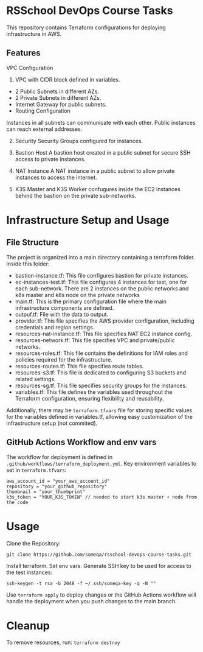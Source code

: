 # RSSchool DevOps Course Tasks

This repository contains Terraform configurations for deploying infrastructure in AWS.

## Features
VPC Configuration

1. VPC with CIDR block defined in variables.
- 2 Public Subnets in different AZs.
- 2 Private Subnets in different AZs.
- Internet Gateway for public subnets.
- Routing Configuration

Instances in all subnets can communicate with each other.
Public instances can reach external addresses.

2. Security
Security Groups configured for instances.

3. Bastion Host
A bastion host created in a public subnet for secure SSH access to private instances.

4. NAT Instance
A NAT instance in a public subnet to allow private instances to access the internet.

5. K3S Master and K3S Worker confugures inside the EC2 instances behind the bastion on the private sub-networks.

# Infrastructure Setup and Usage

## File Structure

The project is organized into a main directory containing a terraform folder. Inside this folder:
- bastion-instance.tf: This file configures bastion for private instances.
- ec-instances-test.tf: This file configures 4 instances for test, one for each sub-network. There are 2 instances on the public networks and k8s master and k8s node on the private networks
- main.tf: This is the primary configuration file where the main infrastructure components are defined.
- outpuf.tf: File with the data to output.
- provider.tf: This file specifies the AWS provider configuration, including credentials and region settings.
- resources-nat-instance.tf: This file specifies NAT EC2 instance config.
- resources-network.tf: This file specifies VPC and private/public networks.
- resources-roles.tf: This file contains the definitions for IAM roles and policies required for the infrastructure.
- resources-routes.tf: This file specifies route tables.
- resources-s3.tf: This file is dedicated to configuring S3 buckets and related settings.
- resources-sg.tf: This file specifies security groups for the instances.
- variables.tf: This file defines the variables used throughout the Terraform configuration, ensuring flexibility and reusability.

Additionally, there may be `terraform.tfvars` file for storing specific values for the variables defined in variables.tf, allowing easy customization of the infrastructure setup (not commited).

## GitHub Actions Workflow and env vars

The workflow for deployment is defined in `.github/workflows/terraform_deployment.yml`. Key environment variables to set in `terraform.tfvars`:

```
aws_account_id = "your_aws_account_id"
repository = "your_github_repository"
thumbnail = "your_thumbprint"
k3s_token = "YOUR_K3S_TOKEN" // needed to start k3s master + node from the code
```

# Usage
Clone the Repository:

`git clone https://github.com/someqa/rsschool-devops-course-tasks.git`

Install terraform.
Set env vars.
Generate SSH key to be used for access to the test instances:
```
ssh-keygen -t rsa -b 2048 -f ~/.ssh/someqa-key -q -N "" 
```
Use
`terraform apply`
to deploy changes or 
the GitHub Actions workflow will handle the deployment when you push changes to the main branch.

# Cleanup
To remove resources, run:
`terraform destroy`
